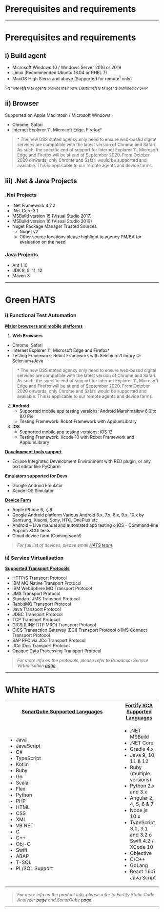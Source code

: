 # Prerequisites and requirements
-----------------------------------------

# Prerequisites and requirements

## i) Build agent
- Microsoft Windows 10 / Windows Server 2016 or 2019
- Linux (Recommended Ubuntu 18.04 or RHEL 7)
- MacOS High Sierra and above (Supported for remote<sup>1</sup> only)  

<i><small><sup>1</sup>Remote refers to agents provide their own. Elastic refers to agents provided by SHIP</small></i>

## ii) Browser
Supported on Apple Macintosh / Microsoft Windows:
- Chrome, Safari
- Internet Explorer 11, Microsoft Edge, Firefox*

 > \* The new DSS stated agency only need to ensure web-based digital services are compatible with the latest version of Chrome and Safari. As such, the specific end of support for Internet Explorer 11, Microsoft Edge and Firefox will be at end of September 2020. From October 2020 onwards, only Chrome and Safari would be supported and available. This is applicable to our remote agents and device farms.

## iii) .Net & Java Projects
### .Net Projects
- .Net Framework 4.7.2
- .Net Core 3.1
- MSBuild version 15 (Visual Studio 2017)
- MSBuild version 16 (Visual Studio 2019)
- Nuget Package Manager Trusted Sources
    - Nuget v2
    - Other source locations please highlight to agency PM/BA for evaluation on the need

### Java Projects
- Ant 1.10
- JDK 8, 9, 11, 12
- Maven 3

***

# Green HATS
### i) Functional Test Automation
<strong><u>Major browsers and mobile platforms</u></strong>
1. <strong>Web Browsers</strong>
 - Chrome, Safari
 - Internet Explorer 11, Microsoft Edge and Firefox*
 - Testing Framework: Robot Framework with Selenium2Library Or Selenium+Java

 > \* The new DSS stated agency only need to ensure web-based digital services are compatible with the latest version of Chrome and Safari. As such, the specific end of support for Internet Explorer 11, Microsoft Edge and Firefox will be at end of September 2020. From October 2020 onwards, only Chrome and Safari would be supported and available. This is applicable to our remote agents and device farms.

2. <strong>Android</strong>
    - Supported mobile app testing versions: Android Marshmallow 6.0 to 9.0 Pie 
    - Testing Framework: Robot Framework with AppiumLibrary
3. <strong>iOS</strong>
    - Supported mobile app testing versions: iOS 12
    - Testing Framework: Xcode 10 with Robot Framework and AppiumLibrary

<strong><u>Development tools support</u></strong>  
 - Eclipse Integrated Development Environment with RED plugin, or any text editor like PyCharm

<strong><u>Emulators supported for Devs</u></strong>
- Google Android Emulator
- Xcode iOS Simulator

<strong><u>Device Farm</u></strong>
- Apple iPhone 6, 7, 8
- Google Android platform Various Android 6.x, 7.x, 8.x, 9.x, 10.x by Samsung,
Xiaomi, Sony, HTC, OnePlus etc
- Android – Live manual and automated app testing o iOS – Command-line Appium XCUI tests
- Cloud device farm (Coming soon!)
>_For full list of devices, please email <a href="mailto:enquiries_HATS@tech.gov.com">HATS team</a>._

### ii) Service Virtualisation
<strong><u>Supported Transport Protocols</u></strong>
- HTTP/S Transport Protocol
- IBM MQ Native Transport Protocol
- IBM WebSphere MQ Transport Protocol
- JMS Transport Protocol
- Standard JMS Transport Protocol
- RabbitMQ Transport Protocol
- Java Transport Protocol
- JDBC Transport Protocol
- TCP Transport Protocol
- CICS (LINK DTP MRO) Transport Protocol
- CICS Transaction Gateway (ECI) Transport Protocol o IMS Connect Transport Protocol
- SAP RFC via JCo Transport Protocol
- JCo IDoc Transport Protocol
- Opaque Data Processing Transport Protocol

> _For more info on the protocols, please refer to Broadcom Service Virtualisation [page](https://techdocs.broadcom.com/content/broadcom/techdocs/us/en/ca-enterprise-software/continuous-testing/devtest-solutions/10-5/using/using-service-virtualization.html)._

***

# White HATS

<table>
  <tr>
    <th style="width:358px"><strong><u>SonarQube Supported Languages</u></strong></th>  
    <th><strong><u>Fortify SCA Supported Languages</u></strong></th>
  </tr>

  <tr>

   <td>
    <ul>
     <li>Java</li>
     <li>JavaScript</li>
     <li>C#</li>
     <li>TypeScript</li>
     <li>Kotlin</li>
     <li>Ruby</li>
     <li>Go</li>
     <li>Scala</li>
     <li>Flex</li>
     <li>Python</li>
     <li>PHP</li>
     <li>HTML</li>
     <li>CSS</li>
     <li>XML</li>
     <li>VB.NET</li>
     <li>C</li>
     <li>C++</li>
     <li>Obj-C</li>
     <li>Swift</li>
     <li>ABAP</li>
     <li>T-SQL</li>
     <li>PL/SQL Support</li>
    </ul>   
   </td>


   <td valign="top">
    <ul>
      <li> .NET MSBuild </li>
      <li> .NET Core </li>
      <li> Gradle 4.x
      <li> Java 9, 10, 11 & 12 </li>
      <li> Ruby (multiple versions) </li>
      <li> Python 2.x and 3.x </li>
      <li> Angular 2, 4, 5, 6 & 7 </li>
      <li> Node.js 10.x </li>
      <li> TypeScript 3.0, 3.1 and 3.2 o Swift 4.2 / XCode 10 </li>
      <li> Objective<li>C/C++ </li>
      <li> GoLang </li>
      <li> React 16.5 Java Script </li>
    </ul>
   </td>

  </tr>
</table>


>_For more info on the product info, please refer to Fortify Static Code Analyzer [page](https://www.microfocus.com/en-us/products/static-code-analysis-sast/overview) and SonarQube [page](https://www.sonarsource.com/products/sonarqube/)._

***

